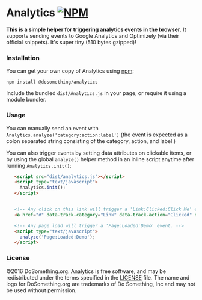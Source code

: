 # Analytics [![NPM](https://img.shields.io/npm/v/@dosomething/analytics.svg)](https://www.npmjs.com/package/@dosomething/analytics)
**This is a simple helper for triggering analytics events in the browser.** It supports sending events to Google Analytics
and Optimizely (via their official snippets). It's super tiny (510 bytes gzipped)!

### Installation
You can get your own copy of Analytics using [npm](https://www.npmjs.com/package/@dosomething/analytics):

```
npm install @dosomething/analytics
```

Include the bundled `dist/Analytics.js` in your page, or require it using a module bundler.

### Usage
You can manually send an event with `Analytics.analyze('category:action:label')` (the event is expected as a colon separated string consisting of the category, action, and label.)

You can also trigger events by setting data attributes on clickable items, or by using the global `analyze()` helper method in an inline script anytime after running `Analytics.init()`:

```html
   <script src="dist/analytics.js"></script>
   <script type="text/javascript">
     Analytics.init();
   </script>


   <!-- Any click on this link will trigger a 'Link:Clicked:Click Me' event. -->
   <a href="#" data-track-category="Link" data-track-action="Clicked" data-track-label="Click Me">Click Me!</a>

   <!-- Any page load will trigger a 'Page:Loaded:Demo' event. -->
   <script type="text/javascript">
     analyze('Page:Loaded:Demo');
   </script>
```

### License
&copy;2016 DoSomething.org. Analytics is free software, and may be redistributed under the terms specified in the [LICENSE](LICENSE) file. The name and logo for DoSomething.org are trademarks of Do Something, Inc and may not be used without permission.
